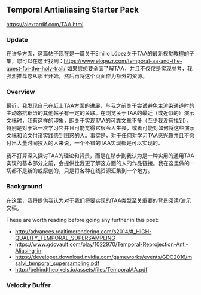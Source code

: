 ## Temporal Antialiasing Starter Pack

https://alextardif.com/TAA.html

### Update

在许多方面，这篇帖子现在是一篇关于Emilio López关于TAA的最新视觉教程的子集，您可以在这里找到：https://www.elopezr.com/temporal-aa-and-the-quest-for-the-holy-trail/ 如果您想要全面了解TAA，并且不仅仅是实现参考，我强烈推荐您从那里开始，然后再将这个页面作为额外的资源。

### Overview


最近，我发现自己在赶上TAA方面的进展，与我之前关于尝试避免主渲染通道时的主动态抗锯齿的其他帖子有一定的关联。在浏览关于TAA的最近（或近似的）演示文稿时，我有这样的印象，即关于实现TAA的可靠文章不多（至少我没有找到），特别是对于第一次学习它并且可能觉得它很令人生畏，或者可能对如何将这些演示文稿和论文付诸实践感到困惑的人。事实是，对于任何对学习TAA感兴趣并且不愿付出大量时间投入的人来说，一个不错的TAA实现都是可以实现的。

我不打算深入探讨TAA的理论和背景，而是在移步到我认为是一种实用的通用TAA实现的基本部分之前，会提供比我更了解这方面的人的作品链接。我在这里做的一切都不是新的或原创的，只是将各种在线资源汇集到一个地方。

### Background

在这里，我将提供我认为对于我们将要实现的TAA类型至关重要的背景阅读/演示文稿。

These are worth reading before going any further in this post:

- http://advances.realtimerendering.com/s2014/#_HIGH-QUALITY_TEMPORAL_SUPERSAMPLING
- https://www.gdcvault.com/play/1022970/Temporal-Reprojection-Anti-Aliasing-in
- https://developer.download.nvidia.com/gameworks/events/GDC2016/msalvi_temporal_supersampling.pdf
- http://behindthepixels.io/assets/files/TemporalAA.pdf

### Velocity Buffer